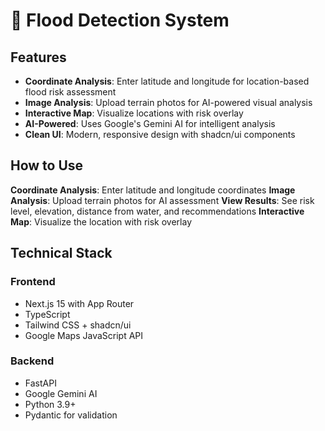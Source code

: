 # 🌊 Flood Detection System

## Features

- **Coordinate Analysis**: Enter latitude and longitude for location-based flood risk assessment
- **Image Analysis**: Upload terrain photos for AI-powered visual analysis
- **Interactive Map**: Visualize locations with risk overlay
- **AI-Powered**: Uses Google's Gemini AI for intelligent analysis
- **Clean UI**: Modern, responsive design with shadcn/ui components

 ## How to Use

 **Coordinate Analysis**: Enter latitude and longitude coordinates
 **Image Analysis**: Upload terrain photos for AI assessment
 **View Results**: See risk level, elevation, distance from water, and recommendations
 **Interactive Map**: Visualize the location with risk overlay

 ## Technical Stack

### Frontend
- Next.js 15 with App Router
- TypeScript
- Tailwind CSS + shadcn/ui
- Google Maps JavaScript API

### Backend
- FastAPI
- Google Gemini AI
- Python 3.9+
- Pydantic for validation
